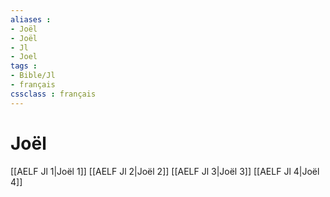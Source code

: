 ```yaml
---
aliases : 
- Joël
- Joël
- Jl
- Joel
tags : 
- Bible/Jl
- français
cssclass : français
---
```


# Joël

[[AELF Jl 1|Joël 1]]
[[AELF Jl 2|Joël 2]]
[[AELF Jl 3|Joël 3]]
[[AELF Jl 4|Joël 4]]
